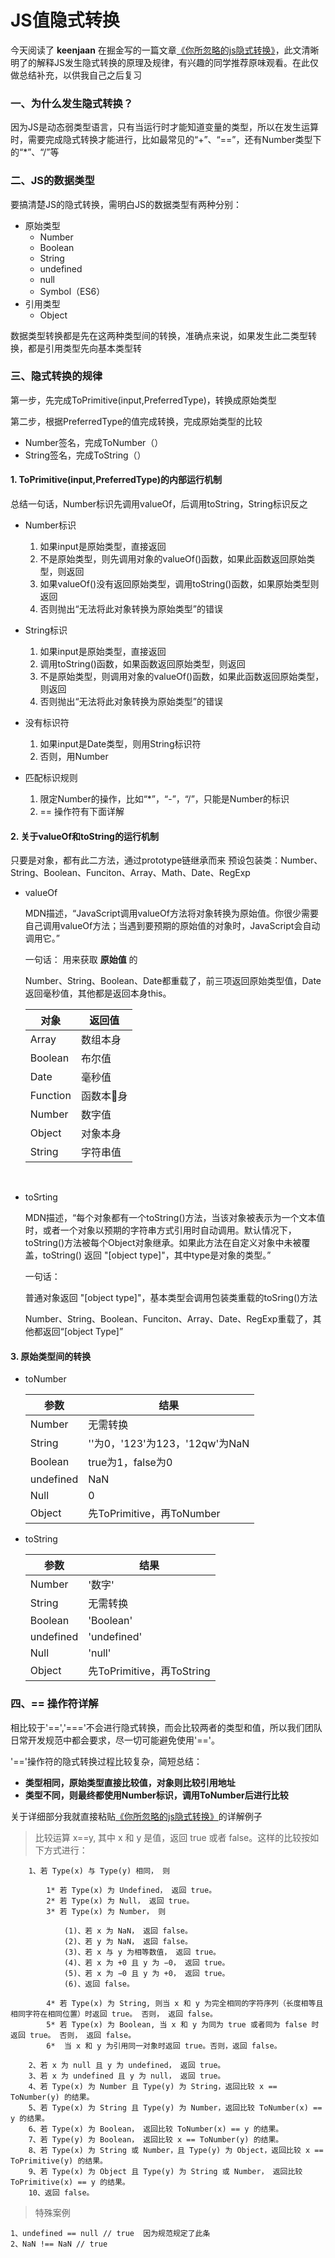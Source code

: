 # JS值隐式转换


今天阅读了 **keenjaan** 在掘金写的一篇文章[《你所忽略的js隐式转换》](https://juejin.im/post/5a7172d9f265da3e3245cbca)，此文清晰明了的解释JS发生隐式转换的原理及规律，有兴趣的同学推荐原味观看。在此仅做总结补充，以供我自己之后复习

### 一、为什么发生隐式转换？

因为JS是动态弱类型语言，只有当运行时才能知道变量的类型，所以在发生运算时，需要完成隐式转换才能进行，比如最常见的“+”、“==”，还有Number类型下的“*”、“/”等

### 二、JS的数据类型
   
要搞清楚JS的隐式转换，需明白JS的数据类型有两种分别：
- 原始类型
    - Number
    - Boolean
    - String
    - undefined
    - null
    - Symbol（ES6）
- 引用类型
    - Object

数据类型转换都是先在这两种类型间的转换，准确点来说，如果发生此二类型转换，都是引用类型先向基本类型转

### 三、隐式转换的规律
   
第一步，先完成ToPrimitive(input,PreferredType)，转换成原始类型

第二步，根据PreferredType的值完成转换，完成原始类型的比较
- Number签名，完成ToNumber（）
- String签名，完成ToString（）

#### 1. ToPrimitive(input,PreferredType)的内部运行机制

总结一句话，Number标识先调用valueOf，后调用toString，String标识反之

- Number标识
    1. 如果input是原始类型，直接返回
    2. 不是原始类型，则先调用对象的valueOf()函数，如果此函数返回原始类型，则返回
    3. 如果valueOf()没有返回原始类型，调用toString()函数，如果原始类型则返回
    4. 否则抛出“无法将此对象转换为原始类型”的错误

- String标识
    1. 如果input是原始类型，直接返回
    2. 调用toString()函数，如果函数返回原始类型，则返回
    3. 不是原始类型，则调用对象的valueOf()函数，如果此函数返回原始类型，则返回
    4. 否则抛出“无法将此对象转换为原始类型”的错误

- 没有标识符
    1. 如果input是Date类型，则用String标识符
    2. 否则，用Number

- 匹配标识规则
    1. 限定Number的操作，比如“*”，“-”，“/”，只能是Number的标识
    2. == 操作符有下面详解

#### 2. 关于valueOf和toString的运行机制

只要是对象，都有此二方法，通过prototype链继承而来
预设包装类：Number、String、Boolean、Funciton、Array、Math、Date、RegExp


- valueOf

    MDN描述，“JavaScript调用valueOf方法将对象转换为原始值。你很少需要自己调用valueOf方法；当遇到要预期的原始值的对象时，JavaScript会自动调用它。”

    一句话： 用来获取 **原始值** 的

    Number、String、Boolean、Date都重载了，前三项返回原始类型值，Date返回毫秒值，其他都是返回本身this。

    对象 | 返回值
    --|--
    Array | 数组本身
    Boolean | 布尔值
    Date | 毫秒值
    Function | 函数本身
    Number | 数字值
    Object | 对象本身
    String | 字符串值
    <br/>

- toSrting

  MDN描述，“每个对象都有一个toString()方法，当该对象被表示为一个文本值时，或者一个对象以预期的字符串方式引用时自动调用。默认情况下，toString()方法被每个Object对象继承。如果此方法在自定义对象中未被覆盖，toString() 返回 "[object type]"，其中type是对象的类型。”

  一句话：

  普通对象返回 "[object type]"，基本类型会调用包装类重载的toSring()方法

  Number、String、Boolean、Funciton、Array、Date、RegExp重载了，其他都返回“[object Type]”

#### 3. 原始类型间的转换
   
- toNumber

    参数 | 结果
    -|-
    Number | 无需转换
    String | ''为0，'123'为123，'12qw'为NaN
    Boolean | true为1，false为0
    undefined | NaN
    Null | 0
    Object | 先ToPrimitive，再ToNumber

- toString

    参数 | 结果
    -|-
    Number | '数字'
    String | 无需转换
    Boolean | 'Boolean'
    undefined | 'undefined'
    Null | 'null'
    Object | 先ToPrimitive，再ToString

### 四、== 操作符详解
相比较于'==','==='不会进行隐式转换，而会比较两者的类型和值，所以我们团队日常开发规范中都会要求，尽一切可能避免使用'=='。

'=='操作符的隐式转换过程比较复杂，简短总结：
   
   - **类型相同，原始类型直接比较值，对象则比较引用地址**
   - **类型不同，则最终都使用Number标识，调用ToNumber后进行比较**


   
关于详细部分我就直接粘贴[《你所忽略的js隐式转换》](https://juejin.im/post/5a7172d9f265da3e3245cbca)的详解例子

   >比较运算 x==y, 其中 x 和 y 是值，返回 true 或者 false。这样的比较按如下方式进行：

        1、若 Type(x) 与 Type(y) 相同， 则

            1* 若 Type(x) 为 Undefined， 返回 true。
            2* 若 Type(x) 为 Null， 返回 true。
            3* 若 Type(x) 为 Number， 则
        
                (1)、若 x 为 NaN， 返回 false。
                (2)、若 y 为 NaN， 返回 false。
                (3)、若 x 与 y 为相等数值， 返回 true。
                (4)、若 x 为 +0 且 y 为 −0， 返回 true。
                (5)、若 x 为 −0 且 y 为 +0， 返回 true。
                (6)、返回 false。
                
            4* 若 Type(x) 为 String, 则当 x 和 y 为完全相同的字符序列（长度相等且相同字符在相同位置）时返回 true。 否则， 返回 false。
            5* 若 Type(x) 为 Boolean, 当 x 和 y 为同为 true 或者同为 false 时返回 true。 否则， 返回 false。
            6*  当 x 和 y 为引用同一对象时返回 true。否则，返回 false。
        
        2、若 x 为 null 且 y 为 undefined， 返回 true。
        3、若 x 为 undefined 且 y 为 null， 返回 true。
        4、若 Type(x) 为 Number 且 Type(y) 为 String，返回比较 x == ToNumber(y) 的结果。
        5、若 Type(x) 为 String 且 Type(y) 为 Number，返回比较 ToNumber(x) == y 的结果。
        6、若 Type(x) 为 Boolean， 返回比较 ToNumber(x) == y 的结果。
        7、若 Type(y) 为 Boolean， 返回比较 x == ToNumber(y) 的结果。
        8、若 Type(x) 为 String 或 Number，且 Type(y) 为 Object，返回比较 x == ToPrimitive(y) 的结果。
        9、若 Type(x) 为 Object 且 Type(y) 为 String 或 Number， 返回比较 ToPrimitive(x) == y 的结果。
        10、返回 false。


>特殊案例

    1、undefined == null // true  因为规范规定了此条
    2、NaN !== NaN // true 